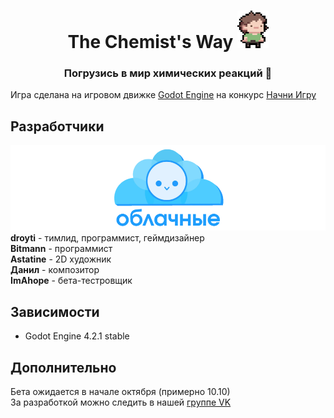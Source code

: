 <h1 align="center">The Chemist's Way
<img src="img/tony.png" height="60"/></h1>
<h3 align="center">Погрузись в мир химических реакций 🧪</h3>

Игра сделана на игровом движке [Godot Engine](https://godotengine.org/) на конкурс [Начни Игру](https://startgame.rsv.ru/)

## Разработчики
![Logo команды](img/team_logo.png)
**droyti** - тимлид, программист, геймдизайнер \
**Bitmann** - программист \
**Astatine** - 2D художник \
**Данил** - композитор \
**ImAhope** - бета-тестровщик

## Зависимости
- Godot Engine 4.2.1 stable

## Дополнительно
Бета ожидается в начале октября (примерно 10.10) \
За разработкой можно следить в нашей [группе VK](https://vk.com/cloudyteam)
